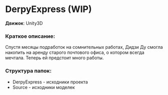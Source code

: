 # DerpyExpress (WIP)

**Движок**: Unity3D

### Краткое описание:

Спустя месяцы подработок на сомнительных работах, Дидзи Ду смогла накопить на аренду старого почтового офиса, о котором всегда мечтала. Теперь ей предстоит много работы. 

### Структура папок:
* DerpyExpress - исходники проекта
* Source - исходники моделек
